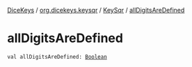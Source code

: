 [DiceKeys](../../index.md) / [org.dicekeys.keysqr](../index.md) / [KeySqr](index.md) / [allDigitsAreDefined](./all-digits-are-defined.md)

# allDigitsAreDefined

`val allDigitsAreDefined: `[`Boolean`](https://kotlinlang.org/api/latest/jvm/stdlib/kotlin/-boolean/index.html)